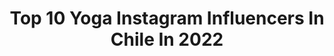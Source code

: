---
title: Top 10 Yoga Instagram Influencers In Chile In 2022
description: >-
  Find top yoga Instagram influencers in Chile in 2022. Most popular hashtags: #yoga #chile #love #nature.
platform: Instagram
hits: 34
text_top: Identify the best Instagram accounts on inBeat.
text_bottom: Our platform has 34 Instagram influencers like this in Chile for you to collaborate.
profiles:
  - username: "yoga_nicoletta"
    fullname: >-
      Nicole Arpoulet
    bio: >-
      Bailarina de esta tierra comparto mi práctica de Yoga y espero que te inspire a comenzar la tuya Recetas base a plantas cosmética natural y un deli❤️
    location: "Chile"
    followers: 59365
    engagement: 457
    commentsToLikes: 0.030973
    id: ck137r3ldcyks0i19dq7ufwtt
    verified: false
    hashtags: "#life, #ibelieveinthegoodthingscoming, #heart, #lovingreminder"
  - username: "carolazow"
    fullname: >-
      Caro Lazo
    bio: >-
      CLASES DE YOGA ON LINE ✨ • Vinyasa and Anusara Elements Yoga Teacher and Student 🙏💜 •Sharing magic moments ✨
    location: "Chile"
    followers: 3454
    engagement: 630
    commentsToLikes: 0.094102
    id: ck133yqseuefm0i1981u3k4z9
    verified: false
    hashtags: "#yoga, #conexion, #yogaparatodos, #coaching"
  - username: "nativa_cl"
    fullname: >-
      Vania Hermosilla
    bio: >-
      Arte inspirado en la naturaleza, los viajes y los sueños❤️⚡ 25 de 194 📍🌎 🐶 @nativapintatumascota 🦋 @myaerialyoga 🤸🏽‍♀️ @yogasemillas . 💌 Tienda:
    location: "Chile"
    followers: 2713
    engagement: 847
    commentsToLikes: 0.056816
    id: ck5zlo38vl30f0i14rl2rezsx
    verified: false
    hashtags: "#womanart, #natureart, #art, #artist"
  - username: "isiassler"
    fullname: >-
      Isi Assler
    bio: >-
      SPLITBOARDING FOR LIFE 🏂💙❄️ 🌱Born in chile 📍 Malalcahuello 🏆 Nacional x2 🏂 ☀️somos energía ⭐️🙏🏼 🔷ASHTANGA YOGA 🔛@chasing.winters
    location: "Chile"
    followers: 12787
    engagement: 489
    commentsToLikes: 0.023919
    id: ck5q8gmkx630k0i111jyz65c4
    verified: false
    hashtags: "#mavicmini, #merecidorelajo, #chile, #nature"
  - username: "stephany_butler"
    fullname: >-
      Stephany Butler
    bio: >-
      INSTRUCTORA YOGA ॐ PSICÓLOGA CLÍNICA TERAPEUTA FLORAL ABDOMINALES HIPOPRESIVOS . . . . Yogui/ Atleta/Poledancer CONSULTA Ψ CLASES ॐ X DM 📩
    location: "Chile"
    followers: 9589
    engagement: 391
    commentsToLikes: 0.059112
    id: ckap8krnyore10i789ycfjzmd
    verified: false
    hashtags: "#calisthenics, #clasesyogaonline, #instachile, #mindfullness"
  - username: "maitejimenezr"
    fullname: >-
      Maite Jiménez Ramírez
    bio: >-
      Profesora de Educación Física Instructora Kundalini Yoga CEO @espaciofluye #Foxfit |FoxSport Chile 📺 @fitbitlatam Fitness | Yoga| 📍5ta región,🇨🇱
    location: "Chile"
    followers: 28734
    engagement: 124
    commentsToLikes: 0.093249
    id: ck15p9mjkws560i19jryx2rrk
    verified: false
    hashtags: "#barritasinazucar, #maitefit, #yoga, #concurso"
  - username: "lou_cooper_yoga"
    fullname: >-
      ᴸᴼᵁ ᶜᴼᴼᴾᴱᴿॐसर्व मन्गलम्✽
    bio: >-
      𓂀°•ʜᴇʟʟᴏ ᴜɴɪᴠᴇʀsᴇ•°𓆃 ᴠɪɴʏᴀsᴀ ʏᴏɢᴀ ɪɴsᴛʀᴜᴄᴛᴏʀ°ʙᴜᴅᴏᴋᴏɴ®ʏᴏɢᴀ & ᴍᴏʙɪʟɪᴛʏ ᴛʜᴇ ᴡᴀʏ ʏᴏᴜ ᴍᴏᴠᴇ ɪs ᴛʜᴇ ᴡᴀʏ ʏᴏᴜ ᴛʜɪɴᴋ 📍ᴘɪᴄʜɪʟᴇᴍᴜ✺♪𓆚 ɴᴏᴍᴀᴅ꧁➶ 𓂍
    location: "Chile"
    followers: 33539
    engagement: 155
    commentsToLikes: 0.064700
    id: ck5heom39tzvu0i119hmmdip5
    verified: false
    hashtags: "#budokonyoga, #pichilemu, #puntadelobos, #outfit"
  - username: "bboyears"
    fullname: >-
      EARS👂
    bio: >-
      Bailarín Profesional, Acrobata y Equilibrista 🤸‍♂️ 📍🇨🇱 🇫🇷🇩🇪🇨🇭🇳🇱🇪🇸🇨🇺🇧🇷🇨🇴🇪🇨🇵🇪🇦🇷 Speedy Angels Uni CREW 🇻🇪 @Spdangelsuni @Aborigenesvzla @GodLevelStore
    location: "Chile"
    followers: 6848
    engagement: 658
    commentsToLikes: 0.048347
    id: ck55kfj5tz6u80i11km7r03i2
    verified: false
    hashtags: "#powermoves, #acrobatics, #yoga, #hiphop"
  - username: "giselabargar"
    fullname: >-
      🄶🄸🅂🄴🄻🄰 🄱🄰🅁🄶🄰🅁
    bio: >-
      Gaucha, bien de campo🐴🐄🌾🌽🌻 👩‍👧‍👦Mamá de Zoe y Matteo Vivo en 🇨🇱 hace 19 años. 🇦🇷 Soy de Rivera 💼 ESPN 🎓 Locutora ❤️ los autos y las 🏍️ 100% tuerca
    location: "Chile"
    followers: 60421
    engagement: 290
    commentsToLikes: 0.044594
    id: ck6u5b8si8ml30j71ppt17cwq
    verified: false
    hashtags: "#slr, #workout, #slrcanon, #funny"
  - username: "tomasgonzalez1"
    fullname: >-
      Tomas Gonzalez
    bio: >-
      Gimnasta Chileno 🇨🇱 3x Olympic finalist 4x World finalist
    location: "Chile"
    followers: 249685
    engagement: 323
    commentsToLikes: 0.016722
    id: ck0u7p8c65cit0i19wkdpybdi
    verified: true
    hashtags: "#gimnasia, #escuelatomasgonzalez, #gymnastics, #chile"
---